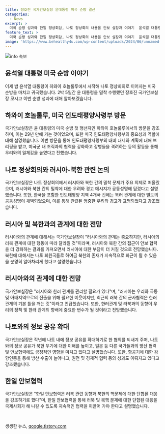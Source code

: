 ```yaml
---
title: 장호진 국가안보실장 윤대통령 미국 순방 결산
categories:
  - News
excerpt: >
  미국 순방 성과와 한일 정상회담, 나토 정상회의 내용을 안보 실장과 이야기  윤석열 대통령이 미국 순방을 성공적으로 마무리하고 돌아왔다. 안보 실장 장호진과의 인터뷰에서, 순방의 주요 내용과 결과물을 소개했다. 순방에서는 인도태평양사령부 방문과 나토 정상회의에 참석하여 러시아와 북한의 군사적 밀착문제 등을 논의했다. 러시아와의 관계, 북한의 핵무기 발전 등에 대한 대응책과 한미일 안보협력을 강화하는 방안을 논의했으며, 확장억제 체제를 함께 강화해 나가기로 했다.
feature_text: >
  미국 순방 성과와 한일 정상회담, 나토 정상회의 내용을 안보 실장과 이야기  윤석열 대통령이 미국 순방을 성공적으로 마무리하고 돌아왔다. 안보 실장 장호진과의 인터뷰에서, 순방의 주요 내용과 결과물을 소개했다. 순방에서는 인도태평양사령부 방문과 나토 정상회의에 참석하여 러시아와 북한의 군사적 밀착문제 등을 논의했다. 러시아와의 관계, 북한의 핵무기 발전 등에 대한 대응책과 한미일 안보협력을 강화하는 방안을 논의했으며, 확장억제 체제를 함께 강화해 나가기로 했다.
image: 'https://www.behealthy4u.com/wp-content/uploads/2024/06/unnamed-file.png'
---
```


<p><img src="https://www.behealthy4u.com/wp-content/uploads/2024/06/unnamed-file.png" alt="info 속보" /></p>

<h2 data-ke-size="size26">윤석열 대통령 미국 순방 이야기</h2>

<p data-ke-size="size16">어제 밤 윤석열 대통령이 하와이 호놀룰루에서 시작해 나토 정상회의로 이어지는 미국 순방을 마치고 귀국했습니다. 2박 5일간 윤 대통령을 밀착 수행했던 장호진 국가안보실장 모시고 이번 순방 성과에 대해 알아보겠습니다.</p>

<h2 data-ke-size="size26">하와이 호놀룰루, 미국 인도태평양사령부 방문</h2>

<p data-ke-size="size16">국가안보실장은 윤 대통령의 미국 순방 첫 행선지인 하와이 호놀룰루에서의 방문을 강조하며, 이는 29년 만에 가는 것이었으며, 또한 미국 인도태평양사령부의 중요성과 역할에 대해 설명했습니다. 이번 방문을 통해 인도태평양사령부의 대비 태세와 계획에 대해 브리핑을 받고, 미국군 내 조직과의 협력을 강화하고 장병들을 격려하는 등의 활동을 통해 우리와의 일체감을 높였다고 전했습니다.</p>

<h2 data-ke-size="size26">나토 정상회의와 러시아-북한 관련 논의</h2>

<p data-ke-size="size16">국가안보실장은 나토 정상회의에서 러시아와 북한 간의 밀착 문제가 주요 의제로 떠올랐으며, 러시아와 북한 간의 밀착에 대한 우려와 경고 메시지가 공동성명에 담겼다고 설명했습니다. 또한, 한국을 포함한 인도태평양 지역 4개국 간에는 북러 관계에 대한 별도의 공동성명이 채택되었으며, 이를 통해 관련된 엄중한 우려와 경고가 표명되었다고 강조했습니다.</p>

<h2 data-ke-size="size26">러시아 및 북한과의 관계에 대한 전망</h2>

<p data-ke-size="size16">러시아와의 관계에 대해서는 국가안보실장이 "러시아와의 관계는 중요하지만, 러시아의 러북 관계에 대한 행동에 따라 달라질 것"이라며, 러시아와 북한 간의 접근이 안보 협력을 더 강화하는 결과를 가져오면서 러시아에 대한 부담이 더 커질 것으로 전망했습니다. 북한에 대해서는 나토 회원국들로 하여금 북한의 존재가 지속적으로 화근이 될 수 있음을 분명히 알아차리게 했다고 설명했습니다.</p>

<h2 data-ke-size="size26">러시아와의 관계에 대한 전망</h2>

<p data-ke-size="size16">국가안보실장은 "러시아와 한러 관계를 관리할 필요가 있다"며, "러시아는 우리와 극동 및 아태지역으로의 진출을 위해 필요한 이웃이지만, 최근의 러북 간의 군사협력은 한러관계의 기본 틀을 깨는 것"이라고 언급했습니다. 또한, 한러관계 및 러북과의 동향이 우리의 정책 및 한러 관계의 향배에 중요한 변수가 될 것이라고 전망했습니다.</p>

<h2 data-ke-size="size26">나토와의 정보 공유 확대</h2>

<p data-ke-size="size16">국가안보실장은 작년에 나토 내에 정보 공유를 확대하기로 한 협의를 되새겨 주며, 나토와의 정보 공유가 북한 무기에 대한 이해를 높이고, 일본 등 다른 국가들과의 방산 협력 및 안보협력에도 긍정적인 영향을 미치고 있다고 설명했습니다. 또한, 항공기에 대한 감항인증을 통해 방산 수출이 늘어나고, 원전 및 경제적 협력 등의 성과도 이뤄지고 있다고 강조했습니다.</p>

<h2 data-ke-size="size26">한일 안보협력</h2>

<p data-ke-size="size16">국가안보실장은 "한일 안보협력은 러북 관련 동향과 북한의 핵문제에 대한 단합된 대응을 강조하기로 했다"며, 한일 안보협력을 통해 러북 및 북핵 문제에 대한 단합된 대응을 국제사회가 해 나갈 수 있도록 지속적인 협력을 이끌어 가야 한다고 설명했습니다.</p>

<p data-ke-size="size16">&nbsp;</p>
생생한 뉴스, <a href="https://qoogle.tistory.com" rel="dofollow">qoogle.tistory.com</a>


